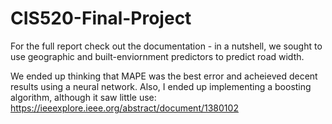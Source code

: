 # CIS520-Final-Project

For the full report check out the documentation - in a nutshell, we sought to use geographic and built-enviornment predictors to predict road width.

We ended up thinking that MAPE was the best error and acheieved decent results using a neural network.  Also, I ended up implementing a boosting algorithm, although it saw little use: https://ieeexplore.ieee.org/abstract/document/1380102
